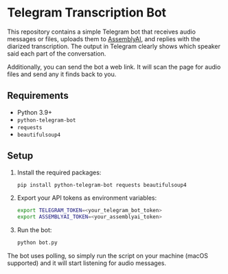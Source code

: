 # Telegram Transcription Bot

This repository contains a simple Telegram bot that receives audio messages or files, uploads them to [AssemblyAI](https://www.assemblyai.com/), and replies with the diarized transcription. The output in Telegram clearly shows which speaker said each part of the conversation.

Additionally, you can send the bot a web link. It will scan the page for audio files and send any it finds back to you.

## Requirements
- Python 3.9+
- `python-telegram-bot`
- `requests`
- `beautifulsoup4`

## Setup
1. Install the required packages:
   ```bash
   pip install python-telegram-bot requests beautifulsoup4
   ```
2. Export your API tokens as environment variables:
   ```bash
   export TELEGRAM_TOKEN=<your_telegram_bot_token>
   export ASSEMBLYAI_TOKEN=<your_assemblyai_token>
   ```
3. Run the bot:
   ```bash
   python bot.py
   ```

The bot uses polling, so simply run the script on your machine (macOS supported) and it will start listening for audio messages.
